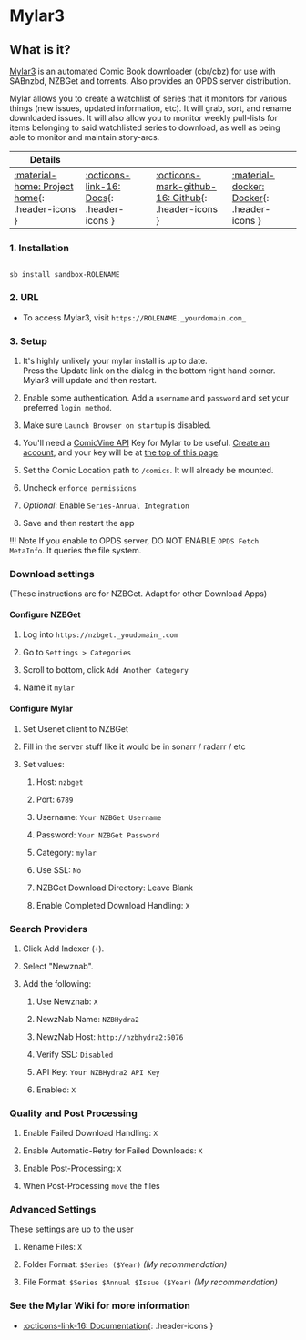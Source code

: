 # Mylar3

## What is it?

[Mylar3](https://github.com/mylar3/mylar3) is an automated Comic Book downloader (cbr/cbz) for use with SABnzbd, NZBGet and torrents. Also provides an OPDS server distribution.

Mylar allows you to create a watchlist of series that it monitors for various things (new issues, updated information, etc). It will grab, sort, and rename downloaded issues. It will also allow you to monitor weekly pull-lists for items belonging to said watchlisted series to download, as well as being able to monitor and maintain story-arcs.

| Details     |             |             |             |
|-------------|-------------|-------------|-------------|
| [:material-home: Project home](https://github.com/mylar3/mylar3){: .header-icons } | [:octicons-link-16: Docs](https://github.com/mylar3/mylar3/wiki){: .header-icons } | [:octicons-mark-github-16: Github](https://github.com/mylar3/mylar3){: .header-icons } | [:material-docker: Docker](https://hub.docker.com/r/hotio/mylar3){: .header-icons }|

### 1. Installation

``` shell

sb install sandbox-ROLENAME

```

### 2. URL

- To access Mylar3, visit `https://ROLENAME._yourdomain.com_`

### 3. Setup

1. It's highly unlikely your mylar install is up to date. <br />
  Press the Update link on the dialog in the bottom right hand corner. Mylar3 will update and then restart.

2. Enable some authentication. Add a `username` and `password` and set your preferred `login method`.

3. Make sure `Launch Browser on startup` is disabled.

4. You'll need a [ComicVine API](https://comicvine.gamespot.com/api/) Key for Mylar to be useful. [Create an account](https://comicvine.gamespot.com/login-signup/), and your key will be at [the top of this page](https://comicvine.gamespot.com/api/).

5. Set the Comic Location path to `/comics`. It will already be mounted.

6. Uncheck `enforce permissions`

7. _Optional_: Enable `Series-Annual Integration`

8. Save and then restart the app

!!! Note
      If you enable to OPDS server, DO NOT ENABLE `OPDS Fetch MetaInfo`. It queries the file system.

### Download settings

(These instructions are for NZBGet. Adapt for other Download Apps)

#### Configure NZBGet

1. Log into `https://nzbget._youdomain_.com`

2. Go to `Settings > Categories`

3. Scroll to bottom, click `Add Another Category`

4. Name it `mylar`

#### Configure Mylar

1. Set Usenet client to NZBGet

1. Fill in the server stuff like it would be in sonarr / radarr / etc

1. Set values:

   1. Host: `nzbget`

   1. Port: `6789`

   2. Username:  `Your NZBGet Username`

   3. Password:  `Your NZBGet Password`

   4. Category: `mylar`

   5. Use SSL: `No`

   6. NZBGet Download Directory: Leave Blank

   7. Enable Completed Download Handling: `X`

### Search Providers

1. Click Add Indexer (`+`).

1. Select "Newznab".

1. Add the following:

      1. Use Newznab: `X`

      2. NewzNab Name: `NZBHydra2`

      3. NewzNab Host: `http://nzbhydra2:5076`

      4. Verify SSL: `Disabled`

      5. API Key: `Your NZBHydra2 API Key`

      6. Enabled: `X`

### Quality and Post Processing

1. Enable Failed Download Handling: `X`

1. Enable Automatic-Retry for Failed Downloads: `X`

1. Enable Post-Processing: `X`

1. When Post-Processing `move` the files

### Advanced Settings

These settings are up to the user

1. Rename Files: `X`

1. Folder Format: `$Series ($Year)` _(My recommendation)_

1. File Format: `$Series $Annual $Issue ($Year)` _(My recommendation)_

### See the Mylar Wiki for more information

- [:octicons-link-16: Documentation](https://github.com/mylar3/mylar3/wiki){: .header-icons }
